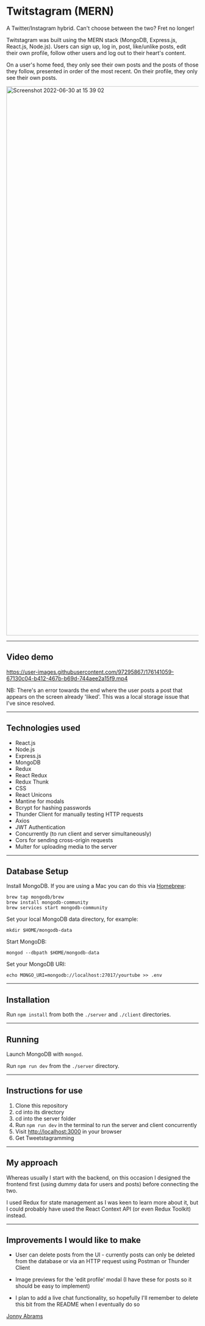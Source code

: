 # Twitstagram (MERN)

A Twitter/Instagram hybrid. Can't choose between the two? Fret no longer!

Twitstagram was built using the MERN stack (MongoDB, Express.js, React.js, Node.js). Users can sign up, log in, post, like/unlike posts, edit their own profile, follow other users and log out to their heart's content.

On a user's home feed, they only see their own posts and the posts of those they follow, presented in order of the most recent. On their profile, they only see their own posts.

<img width="1440" alt="Screenshot 2022-06-30 at 15 39 02" src="https://user-images.githubusercontent.com/97295867/176705525-18ae4dd7-0baa-4856-bf11-02430276e2c3.png">

---

## Video demo

https://user-images.githubusercontent.com/97295867/176141059-67130c04-b412-467b-b69d-744aee2a15f9.mp4

NB: There's an error towards the end where the user posts a post that appears on the screen already 'liked'. This was a local storage issue that I've since resolved.

---

## Technologies used

* React.js
* Node.js
* Express.js
* MongoDB
* Redux
* React Redux
* Redux Thunk
* CSS
* React Unicons
* Mantine for modals
* Bcrypt for hashing passwords
* Thunder Client for manually testing HTTP requests
* Axios
* JWT Authentication
* Concurrently (to run client and server simultaneously)
* Cors for sending cross-origin requests
* Multer for uploading media to the server

---

## Database Setup

Install MongoDB. If you are using a Mac you can do this via [Homebrew](https://brew.sh/):

```
brew tap mongodb/brew
brew install mongodb-community
brew services start mongodb-community
```

Set your local MongoDB data directory, for example:

```
mkdir $HOME/mongodb-data
```

Start MongoDB:

```
mongod --dbpath $HOME/mongodb-data
```

Set your MongoDB URI:

```
echo MONGO_URI=mongodb://localhost:27017/yourtube >> .env
```

---

## Installation

Run `npm install` from both the `./server` and `./client` directories.

---

## Running

Launch MongoDB with `mongod`.

Run `npm run dev` from the `./server` directory.

---

## Instructions for use

1. Clone this repository
2. cd into its directory
3. cd into the server folder
4. Run `npm run dev` in the terminal to run the server and client concurrently
5. Visit [http://localhost:3000](http://localhost:3000) in your browser
6. Get Tweetstagramming

---

## My approach

Whereas usually I start with the backend, on this occasion I designed the frontend first (using dummy data for users and posts) before connecting the two.

I used Redux for state management as I was keen to learn more about it, but I could probably have used the React Context API (or even Redux Toolkit) instead.

---

## Improvements I would like to make

* User can delete posts from the UI - currently posts can only be deleted from the database or via an HTTP request using Postman or Thunder Client

* Image previews for the 'edit profile' modal (I have these for posts so it should be easy to implement)

* I plan to add a live chat functionality, so hopefully I'll remember to delete this bit from the README when I eventually do so

[Jonny Abrams](https://github.com/jonnyabrams)
